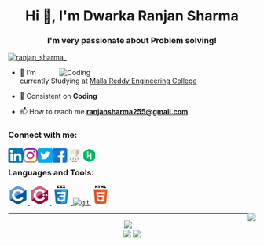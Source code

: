 <h1 align="center">Hi 👋, I'm Dwarka Ranjan Sharma</h1>
<h3 align="center">I'm very passionate about Problem solving!</h3>


<p align="left"> <a href="https://twitter.com/ranjan_sharma_" target="blank"><img src="https://img.shields.io/twitter/follow/ranjan_sharma_?logo=twitter&style=for-the-badge" alt="ranjan_sharma_" /></a> </p>
<img align="right" alt="Coding" width="400" src="https://user-images.githubusercontent.com/66041077/99185789-24145780-2772-11eb-9281-2b0075c617e3.gif">

- 🔭 I’m currently Studying at [Malla Reddy Engineering College](mrec.ac.in)

- 🌱 Consistent on **Coding**

- 📫 How to reach me **ranjansharma255@gmail.com**

<h3 align="left">Connect with me:</h3>
<p>
 
<a href="https://www.linkedin.com/in/dwarkaranjansharma/"><img align="left" src="https://raw.githubusercontent.com/ranjansharma255/ranjansharma255/master/images/linkedin.png" alt="LinkedIn" width="30px"/></a>

<a href="https://instagram.com/ranjan_sharma_rs"><img align="left" src="https://raw.githubusercontent.com/ranjansharma255/ranjansharma255/master/images/instagram.png" alt="Instagram" width="30px"/></a>
  
<a href="https://twitter.com/ranjan_sharma_"><img align="left" src="https://raw.githubusercontent.com/ranjansharma255/ranjansharma255/master/images/twitter.png" alt="twitter" width="30px"/></a>
  
<a href="https://fb.com/https://www.facebook.com/ranjansharma255/"><img align="left" src="https://raw.githubusercontent.com/ranjansharma255/ranjansharma255/master/images/facebook.png" alt="facebook" width="30px"/></a>

<a href="https://www.codechef.com/users/ranjansharma25"><img align="left" src="https://raw.githubusercontent.com/ranjansharma255/ranjansharma255/master/images/codechef.png" alt="codechef" width="30px"/></a>

<a href="https://www.hackerrank.com/ranjansharma255"><img align="left" src="https://raw.githubusercontent.com/ranjansharma255/ranjansharma255/master/images/hackerrank.png" alt="hackerrank" width="30px"/></a>

<br>
 

<h3 align="left">Languages and Tools:</h3>
<p align="left"> <a href="https://www.cprogramming.com/" target="_blank"> <img src="https://raw.githubusercontent.com/devicons/devicon/master/icons/c/c-original.svg" alt="c" width="40" height="40"/> </a> <a href="https://www.w3schools.com/cpp/" target="_blank"> <img src="https://raw.githubusercontent.com/devicons/devicon/master/icons/cplusplus/cplusplus-original.svg" alt="cplusplus" width="40" height="40"/> </a> <a href="https://www.w3schools.com/css/" target="_blank"> <img src="https://raw.githubusercontent.com/devicons/devicon/master/icons/css3/css3-original-wordmark.svg" alt="css3" width="40" height="40"/> </a> <a href="https://git-scm.com/" target="_blank"> <img src="https://www.vectorlogo.zone/logos/git-scm/git-scm-icon.svg" alt="git" width="40" height="40"/> </a> <a href="https://www.w3.org/html/" target="_blank"> <img src="https://raw.githubusercontent.com/devicons/devicon/master/icons/html5/html5-original-wordmark.svg" alt="html5" width="40" height="40"/> </a> </p>

<img align="right" src="https://komarev.com/ghpvc/?username=ranjansharma255&style=flat-square&color=1f6feb">
<hr>
<div align="center">
<img src="https://activity-graph.herokuapp.com/graph?username=ranjansharma255&theme=radical&bg_color=00000000&point=00000000&line=1f6feb&hide_border=true&custom_title=Learn,+Explore,+and+Give+back...&color=ffffff&area=true&area_color=1f6feb">
</div>

<div align="center">
<img width="410px" src="https://github-readme-stats.vercel.app/api?username=ranjansharma255&show_icons=true&count_private=true&icon_color=ffffff&title_color=ffffff&color=ffffff&bg_color=000000&border_color=1f6feb&text_color=ffffff" />
<img width="410px" src="http://github-readme-streak-stats.herokuapp.com?user=ranjansharma255&date_format=M%20j%5B%2C%20Y%5D&sideNums=ffffff&ring=1f6feb&background=000000&dates=ffffff&currStreakNum=ffffff&currStreakLabel=ffffff&fire=1f6feb&sideLabels=1f6feb&stroke=1f6feb&border=1f6feb" />
</div>
